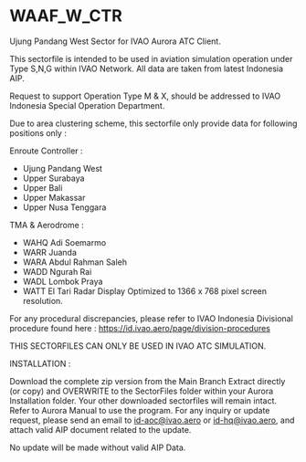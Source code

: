 # WAAF_W_CTR
Ujung Pandang West Sector for IVAO Aurora ATC Client.

This sectorfile is intended to be used in aviation simulation operation under Type S,N,G within IVAO Network. All data are taken from latest Indonesia AIP.

Request to support Operation Type M & X, should be addressed to IVAO Indonesia Special Operation Department.

Due to area clustering scheme, this sectorfile only provide data for following positions only :

Enroute Controller :
- Ujung Pandang West
- Upper Surabaya
- Upper Bali
- Upper Makassar
- Upper Nusa Tenggara

TMA & Aerodrome :

- WAHQ Adi Soemarmo
- WARR Juanda
- WARA Abdul Rahman Saleh
- WADD Ngurah Rai
- WADL Lombok Praya
- WATT El Tari
Radar Display Optimized to 1366 x 768 pixel screen resolution.

For any procedural discrepancies, please refer to IVAO Indonesia Divisional procedure found here : https://id.ivao.aero/page/division-procedures

THIS SECTORFILES CAN ONLY BE USED IN IVAO ATC SIMULATION.

INSTALLATION :

Download the complete zip version from the Main Branch
Extract directly (or copy) and OVERWRITE to the SectorFiles folder within your Aurora Installation folder. Your other downloaded sectorfiles will remain intact.
Refer to Aurora Manual to use the program.
For any inquiry or update request, please send an email to id-aoc@ivao.aero or id-hq@ivao.aero, and attach valid AIP document related to the update.

No update will be made without valid AIP Data.
